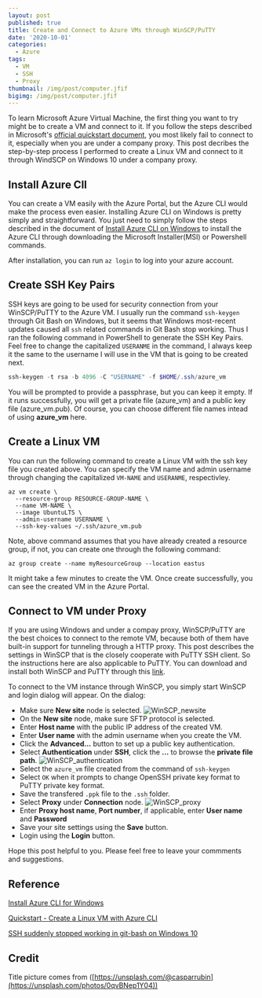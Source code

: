 ```yaml
---
layout: post
published: true
title: Create and Connect to Azure VMs through WinSCP/PuTTY
date: '2020-10-01'
categories:
  - Azure
tags:
  - VM
  - SSH
  - Proxy
thumbnail: /img/post/computer.jfif
bigimg: /img/post/computer.jfif
---
```

To learn Microsoft Azure Virtual Machine, the first thing you want to try might be to create a VM and connect to it. If you follow the steps described in Microsoft's [official quickstart document](https://docs.microsoft.com/en-us/azure/virtual-machines/windows/quick-create-cli), you most likely fail to connect to it, especially when you are under a company proxy. This post decribes the step-by-step process I performed to create a Linux VM and connect to it through WindSCP on Windows 10 under a company proxy. 

<!--more-->


## Install Azure ClI
You can create a VM easily with the Azure Portal, but the Azure CLI would make the process even easier. Installing Azure CLI on Windows is pretty simply and straightforward. You just need to simply follow the steps described in the document of [Install Azure CLI on Windows](https://docs.microsoft.com/en-us/cli/azure/install-azure-cli-windows?tabs=azure-cli) to install the Azure CLI through downloading the Microsoft Installer(MSI) or Powershell commands.

After installation, you can run `az login` to log into your azure account.
   
## Create SSH Key Pairs
SSH keys are going to be used for security connection from your WinSCP/PuTTY to the Azure VM. I usually run the command `ssh-keygen` through Git Bash on Windows, but it seems that Windows most-recent updates caused all `ssh` related commands in Git Bash stop working. Thus I ran the following command in PowerShell to generate the SSH Key Pairs. Feel free to change the capitalized `USERANME` in the command, I always keep it the same to the username I will use in the VM that is going to be created next.
```powershell
ssh-keygen -t rsa -b 4096 -C "USERNAME" -f $HOME/.ssh/azure_vm
```
You will be prompted to provide a passphrase, but you can keep it empty. If it runs successfully, you will get a private file (azure_vm) and a public key file (azure_vm.pub). Of course, you can choose different file names intead of using **azure_vm** here.

## Create a Linux VM
You can run the following command to create a Linux VM with the ssh key file you created above. You can specify the VM name and admin username through changing the capitalized `VM-NAME` and `USERANME`, respectivley. 

```
az vm create \
  --resource-group RESOURCE-GROUP-NAME \
  --name VM-NAME \
  --image UbuntuLTS \
  --admin-username USERNAME \
  --ssh-key-values ~/.ssh/azure_vm.pub
```
Note, above command assumes that you have already created a resource group, if not, you can create one through the following command:
```
az group create --name myResourceGroup --location eastus
```
It might take a few minutes to create the VM. Once create successfully, you can see the created VM in the Azure Portal.

## Connect to VM under Proxy

If you are using Windows and under a compay proxy, WinSCP/PuTTY are the best choices to connect to the remote VM, because both of them have built-in support for tunneling through a HTTP proxy. This post describes the settings in WinSCP that is the closely cooperate with PuTTY SSH client. So the instructions here are also applicable to PuTTY. You can download and install both WinSCP and PuTTY through this [link](https://winscp.net/eng/downloads.php).

To connect to the VM instance through WinSCP, you simply start WinSCP and login dialog will appear. On the dialog:

* Make sure **New site** node is selected.
![WinSCP_newsite]({{site.baseurl}}/img/post/Winscp_newsite.PNG)
* On the **New site** node, make sure SFTP protocol is selected.
* Enter **Host name** with the public IP address of the created VM.
* Enter **User name** with the admin username when you create the VM.
* Click the **Advanced...** button to set up a public key authentication.
* Select **Authentication** under **SSH**, click the **...** to browse the **private file path**.
![WinSCP_authentication]({{site.baseurl}}/img/post/Winscp_authentication.PNG)
* Select the `azure_vm` file created from the command of `ssh-keygen`
* Select `OK` when it prompts to change OpenSSH private key format to PuTTY private key format.
* Save the transfered `.ppk` file to the `.ssh` folder.
* Select **Proxy** under **Connection** node.
![WinSCP_proxy]({{site.baseurl}}/img/post/Winscp_proxy.PNG)
* Enter **Proxy host name**, **Port number**, if applicable, enter **User name** and **Password**
* Save your site settings using the **Save** button.
* Login using the **Login** button.

Hope this post helpful to you. Please feel free to leave your commments and suggestions.

## Reference
[Install Azure CLI for Windows](https://docs.microsoft.com/en-us/cli/azure/install-azure-cli-windows?tabs=azure-cli)

[Quickstart - Create a Linux VM with Azure CLI](https://docs.microsoft.com/en-us/azure/virtual-machines/windows/quick-create-cli)

[SSH suddenly stopped working in git-bash on Windows 10](https://superuser.com/questions/1496843/ssh-suddenly-stopped-working-in-git-bash-on-windows-10)

## Credit
Title picture comes from ([https://unsplash.com/@casparrubin](https://unsplash.com/photos/0qvBNep1Y04))
